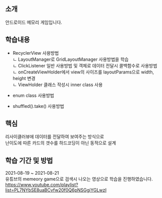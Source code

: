 ## 소개
안드로이드 메모리 게임입니다.

## 학습내용
- RecyclerView 사용방법  
ㄴ LayoutManager로 GridLayoutManager 사용방법을 학습  
ㄴ ClickListener 일반 사용방법 및 객체로 데이터 전달시 콜백함수로 사용방법  
ㄴ onCreateViewHolder에서 view의 사이즈를 layoutParams으로 width, height 변경  
ㄴ ViewHolder 클래스 작성시 inner class 사용  
  
- enum class 사용방법
- shuffled().take() 사용방법 

## 핵심
리사이클러뷰에 데이터를 전달하여 보여주는 방식으로  
난이도에 따른 카드의 갯수를 하드코딩이 아닌 동적으로 설계  



## 학습 기간 및 방법
2021-08-19 ~ 2021-08-21  
유튜브의 memeory game으로 검색시 나오는 영상으로 학습을 진행하였습니다.  
https://www.youtube.com/playlist?list=PL7NYbSE8uaBCvfw20f0Q6pNSGgiYGLwzI
